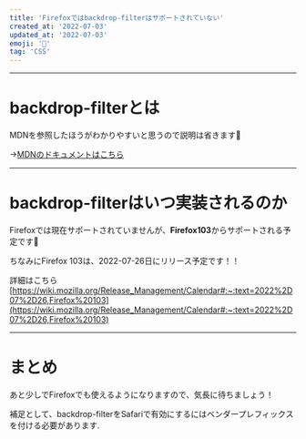 ```yaml
---
title: 'Firefoxではbackdrop-filterはサポートされていない'
created_at: '2022-07-03'
updated_at: '2022-07-03'
emoji: '🎨'
tag: 'CSS'
---
```


***
# backdrop-filterとは
MDNを参照したほうがわかりやすいと思うので説明は省きます🙏


→[MDNのドキュメントはこちら](https://developer.mozilla.org/ja/docs/Web/CSS/backdrop-filter)

***
# backdrop-filterはいつ実装されるのか
Firefoxでは現在サポートされていませんが、**Firefox103**からサポートされる予定です🎉

ちなみにFirefox 103は、2022-07-26日にリリース予定です！！

詳細はこちら
[https://wiki.mozilla.org/Release_Management/Calendar#:~:text=2022%2D07%2D26,Firefox%20103](https://wiki.mozilla.org/Release_Management/Calendar#:~:text=2022%2D07%2D26,Firefox%20103)

***
# まとめ
あと少しでFirefoxでも使えるようになりますので、気長に待ちましょう！

補足として、backdrop-filterをSafariで有効にするにはベンダープレフィックスを付ける必要があります.
